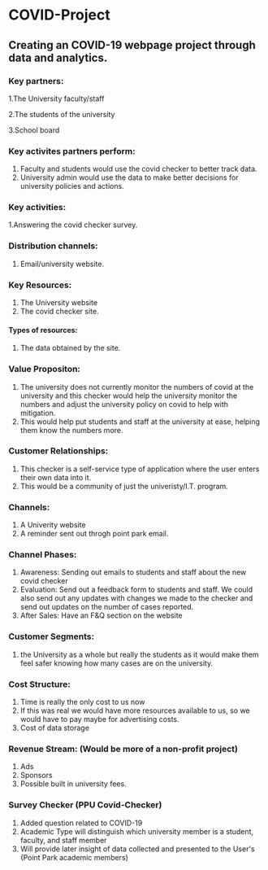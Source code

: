 # COVID-Project

## Creating an COVID-19 webpage project through data and analytics.

### Key partners:

1.The University faculty/staff

2.The students of the university

3.School board

### Key activites partners perform:

1. Faculty and students would use the covid checker to better track data.
2. University admin would use the data to make better decisions for university policies and actions.

### Key activities:

1.Answering the covid checker survey.

### Distribution channels:

1. Email/university website.

### Key Resources:

1. The University website
2. The covid checker site.

#### Types of resources:

1. The data obtained by the site.

### Value Propositon:

1. The university does not currently monitor the numbers of covid at the university and this checker would help the
   university monitor the numbers and adjust the university policy on covid to help with mitigation.
2. This would help put students and staff at the university at ease, helping them know the numbers more.

### Customer Relationships:

1. This checker is a self-service type of application where the user enters their own data into it.
2. This would be a community of just the univeristy/I.T. program.

### Channels:

1. A Univerity website
2. A reminder sent out throgh point park email.

### Channel Phases:

1. Awareness: Sending out emails to students and staff about the new covid checker
2. Evaluation: Send out a feedback form to students and staff. We could also send out any updates with changes we made
   to the checker and send out updates on the number of cases reported.
3. After Sales: Have an F&Q section on the website

### Customer Segments:

1. the University as a whole but really the students as it would make them feel safer knowing how many cases are on the
   university.

### Cost Structure:

1. Time is really the only cost to us now
2. If this was real we would have more resources available to us, so we would have to pay maybe for advertising costs.
3. Cost of data storage

### Revenue Stream: (Would be more of a non-profit project)

1. Ads
2. Sponsors
3. Possible built in university fees.

### Survey Checker (PPU Covid-Checker)

1. Added question related to COVID-19
2. Academic Type will distinguish which university member is a student, faculty, and staff member
3. Will provide later insight of data collected and presented to the User's (Point Park academic members)
